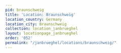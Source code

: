 ```yaml
---
pid: braunschweig
title: 'Location: Braunschweig'
location_country: Germany
location_city: Braunschweig
collection: location_janbrueghel
layout: locationpage_janbrueghel
order: '052'
permalink: "/janbrueghel/locations/braunschweig/"
---
```

